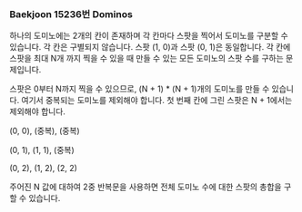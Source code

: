### Baekjoon 15236번 Dominos

하나의 도미노에는 2개의 칸이 존재하며 각 칸마다 스팟을 찍어서 도미노를 구분할 수 있습니다. 각 칸은 구별되지 않습니다. 스팟 (1, 0)과 스팟 (0, 1)은 동일합니다. 각 칸에 스팟을 최대 N개 까지 찍을 수 있을 때 만들 수 있는 모든 도미노의 스팟 수를 구하는 문제입니다.

스팟은 0부터 N까지 찍을 수 있으므로, (N + 1) * (N + 1)개의 도미노를 만들 수 있습니다. 여기서 중복되는 도미노를 제외해야 합니다. 첫 번째 칸에 그린 스팟은 N + 1에서는 제외해야 합니다.

(0, 0), (중복), (중복)

(0, 1), (1, 1), (중복)

(0, 2), (1, 2), (2, 2)

주어진 N 값에 대하여 2중 반복문을 사용하면 전체 도미노 수에 대한 스팟의 총합을 구할 수 있습니다.